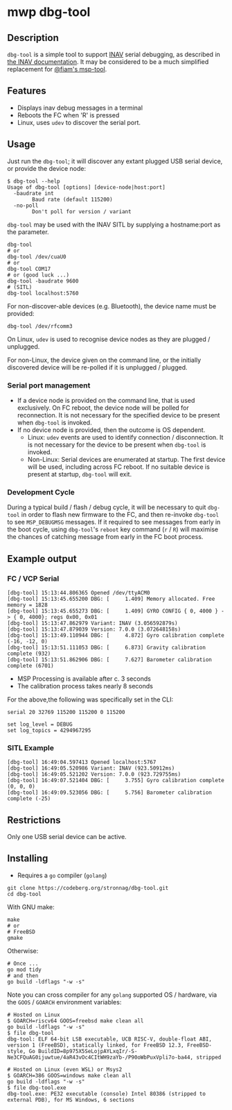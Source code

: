 # mwp dbg-tool

## Description

`dbg-tool` is a simple tool to support [INAV](https://github.com/iNavFlight/inav) serial debugging, as described in [the INAV documentation](https://github.com/iNavFlight/inav/blob/master/docs/development/serial_printf_debugging.md). It may be considered to be a much simplified replacement for [@fiam's msp-tool](https://github.com/fiam/msp-tool).

## Features

* Displays inav debug messages in a terminal
* Reboots the FC when 'R' is pressed
* Linux, uses `udev` to discover the serial port.

## Usage

Just run the `dbg-tool`; it will discover any extant plugged USB serial device, or provide the device node:

```
$ dbg-tool --help
Usage of dbg-tool [options] [device-node|host:port]
  -baudrate int
    	Baud rate (default 115200)
  -no-poll
    	Don't poll for version / variant
```

`dbg-tool` may be used with the INAV SITL by supplying a hostname:port as the parameter.

```
dbg-tool
# or
dbg-tool /dev/cuaU0
# or
dbg-tool COM17
# or (good luck ...)
dbg-tool -baudrate 9600
# (SITL)
dbg-tool localhost:5760
```

For non-discover-able devices (e.g. Bluetooth), the device name must be provided:

```
dbg-tool /dev/rfcomm3
```

On Linux, `udev` is used to recognise device nodes as they are plugged / unplugged.

For non-Linux, the device given on the command line, or the initially discovered device will be re-polled if it is unplugged / plugged.

### Serial port management

* If a device node is provided on the command line, that is used exclusively. On FC reboot, the device node will be polled for reconnection. It is not necessary for the specified device to be present when `dbg-tool` is invoked.
* If no device node is provided, then the outcome is OS dependent.
  - Linux: `udev` events are used to identify connection / disconnection. It is not necessary for the device to be present when `dbg-tool` is invoked.
  - Non-Linux: Serial devices are enumerated at startup. The first device will be used, including across FC reboot. If no suitable device is present at startup, `dbg-tool` will exit.

### Development Cycle

During a typical build / flash / debug cycle, it will be necessary to quit `dbg-tool` in order to flash new firmware to the FC, and then re-invoke `dbg-tool` to see `MSP_DEBUGMSG` messages. If it required to see messages from early in the boot cycle, using `dbg-tool`'s `reboot` key command (`r` / `R`) will maximise the chances of catching message from early in the FC boot process.

## Example output

### FC / VCP Serial

```
[dbg-tool] 15:13:44.806365 Opened /dev/ttyACM0
[dbg-tool] 15:13:45.655200 DBG: [     1.409] Memory allocated. Free memory = 1828
[dbg-tool] 15:13:45.655273 DBG: [     1.409] GYRO CONFIG { 0, 4000 } -> { 0, 4000}; regs 0x00, 0x01
[dbg-tool] 15:13:47.862979 Variant: INAV (3.056592879s)
[dbg-tool] 15:13:47.879039 Version: 7.0.0 (3.072648158s)
[dbg-tool] 15:13:49.110944 DBG: [     4.872] Gyro calibration complete (-16, -12, 0)
[dbg-tool] 15:13:51.111053 DBG: [     6.873] Gravity calibration complete (932)
[dbg-tool] 15:13:51.862906 DBG: [     7.627] Barometer calibration complete (6701)
```

* MSP Processing is available after c. 3 seconds
* The calibration process takes nearly 8 seconds

For the above,the following was specifically set in the CLI:

```
serial 20 32769 115200 115200 0 115200

set log_level = DEBUG
set log_topics = 4294967295
```

### SITL Example

```
[dbg-tool] 16:49:04.597413 Opened localhost:5767
[dbg-tool] 16:49:05.520986 Variant: INAV (923.50912ms)
[dbg-tool] 16:49:05.521202 Version: 7.0.0 (923.729755ms)
[dbg-tool] 16:49:07.521404 DBG: [     3.755] Gyro calibration complete (0, 0, 0)
[dbg-tool] 16:49:09.523056 DBG: [     5.756] Barometer calibration complete (-25)
```

## Restrictions

Only one USB serial device can be active.

## Installing

* Requires a `go` compiler (`golang`)

```
git clone https://codeberg.org/stronnag/dbg-tool.git
cd dbg-tool
```

With GNU make:

```
make
# or
# FreeBSD
gmake
```

Otherwise:

```
# Once ...
go mod tidy
# and then
go build -ldflags "-w -s"
```

Note you can cross compiler for any `golang` supported OS / hardware, via the `GOOS` / `GOARCH` environment variables:

```
# Hosted on Linux
$ GOARCH=riscv64 GOOS=freebsd make clean all
go build -ldflags "-w -s"
$ file dbg-tool
dbg-tool: ELF 64-bit LSB executable, UCB RISC-V, double-float ABI, version 1 (FreeBSD), statically linked, for FreeBSD 12.3, FreeBSD-style, Go BuildID=8p975X5SeLojpAYLxqIr/-S-Ne3CFQuAG0ijuwtue/4aR43vOc4CItWH9zaYb-/P90oWbPuxVpli7o-ba44, stripped
```

```
# Hosted on Linux (even WSL) or Msys2
$ GOARCH=386 GOOS=windows make clean all
go build -ldflags "-w -s"
$ file dbg-tool.exe
dbg-tool.exe: PE32 executable (console) Intel 80386 (stripped to external PDB), for MS Windows, 6 sections
```
